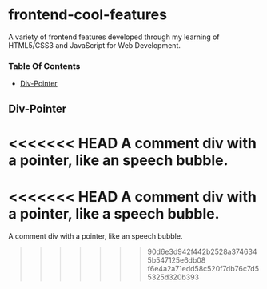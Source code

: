 # frontend-cool-features

A variety of frontend features developed through my learning of HTML5/CSS3 and JavaScript for Web Development.

### Table Of Contents

* [Div-Pointer](#Div-Pointer)

## Div-Pointer
<<<<<<< HEAD
A comment div with a pointer, like an speech bubble.
=======
<<<<<<< HEAD
A comment div with a pointer, like a speech bubble.
=======
A comment div with a pointer, like an speech bubble.
>>>>>>> 90d6e3d942f442b2528a3746345b547125e6db08
>>>>>>> f6e4a2a71edd58c520f7db76c7d55325d320b393
